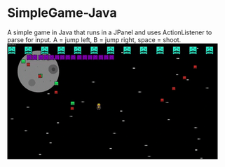 # SimpleGame-Java
A simple game in Java that runs in a JPanel and uses ActionListener to parse for input.
A = jump left, B = jump right, space = shoot.
![](demo.gif)
